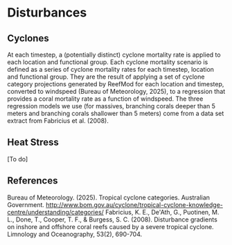 # Disturbances

## Cyclones

At each timestep, a (potentially distinct) cyclone mortality rate is applied to each location and functional group. Each cyclone mortality scenario is defined as a series of cyclone mortality rates for each timestep, location and functional group. They are the result of applying a set of cyclone category projections generated by ReefMod for each location and timestep, converted to windspeed (Bureau of Meteorology, 2025), to a regression that provides a coral mortality rate as a function of windspeed. The three regression models we use (for massives, branching corals deeper than 5 meters and branching corals shallower than 5 meters) come from a data set extract from Fabricius et al. (2008).

## Heat Stress

[To do]

## References

Bureau of Meteorology. (2025). Tropical cyclone categories. Australian Government. http://www.bom.gov.au/cyclone/tropical-cyclone-knowledge-centre/understanding/categories/
Fabricius, K. E., De'Ath, G., Puotinen, M. L., Done, T., Cooper, T. F., & Burgess, S. C. (2008). Disturbance gradients on inshore and offshore coral reefs caused by a severe tropical cyclone. Limnology and Oceanography, 53(2), 690-704.